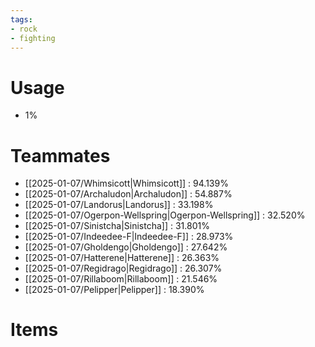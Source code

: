 ```yaml
---
tags:
- rock
- fighting
---
```

# Usage
- 1%
# Teammates
- [[2025-01-07/Whimsicott|Whimsicott]] : 94.139%
- [[2025-01-07/Archaludon|Archaludon]] : 54.887%
- [[2025-01-07/Landorus|Landorus]] : 33.198%
- [[2025-01-07/Ogerpon-Wellspring|Ogerpon-Wellspring]] : 32.520%
- [[2025-01-07/Sinistcha|Sinistcha]] : 31.801%
- [[2025-01-07/Indeedee-F|Indeedee-F]] : 28.973%
- [[2025-01-07/Gholdengo|Gholdengo]] : 27.642%
- [[2025-01-07/Hatterene|Hatterene]] : 26.363%
- [[2025-01-07/Regidrago|Regidrago]] : 26.307%
- [[2025-01-07/Rillaboom|Rillaboom]] : 21.546%
- [[2025-01-07/Pelipper|Pelipper]] : 18.390%
# Items